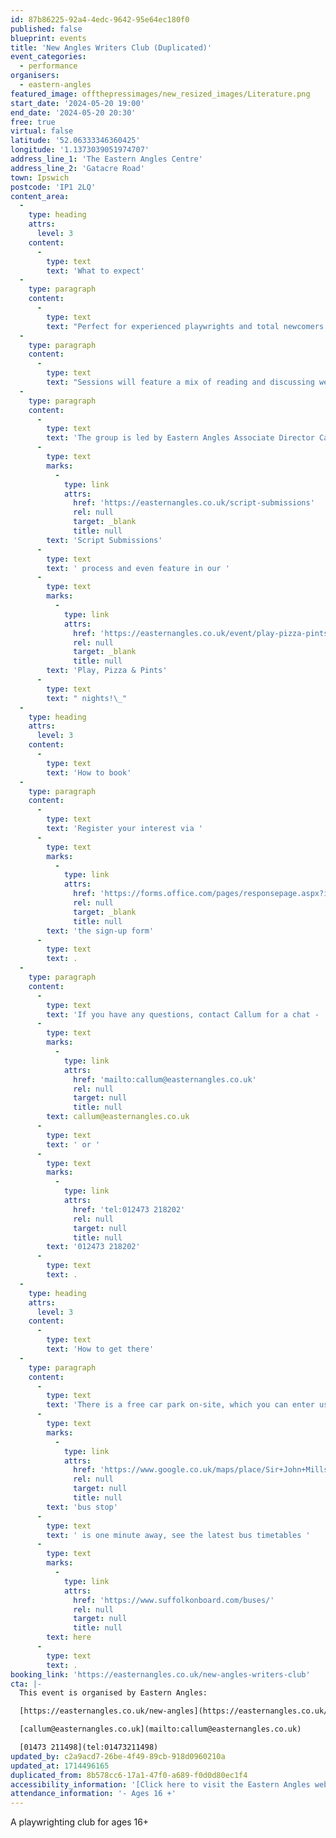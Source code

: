 ```yaml
---
id: 87b86225-92a4-4edc-9642-95e64ec180f0
published: false
blueprint: events
title: 'New Angles Writers Club (Duplicated)'
event_categories:
  - performance
organisers:
  - eastern-angles
featured_image: offthepressimages/new_resized_images/Literature.png
start_date: '2024-05-20 19:00'
end_date: '2024-05-20 20:30'
free: true
virtual: false
latitude: '52.06333346360425'
longitude: '1.1373039051974707'
address_line_1: 'The Eastern Angles Centre'
address_line_2: 'Gatacre Road'
town: Ipswich
postcode: 'IP1 2LQ'
content_area:
  -
    type: heading
    attrs:
      level: 3
    content:
      -
        type: text
        text: 'What to expect'
  -
    type: paragraph
    content:
      -
        type: text
        text: "Perfect for experienced playwrights and total newcomers alike, New Angles Writers club is a great opportunity to flex your creative muscles and develop your voice as a writer.\_"
  -
    type: paragraph
    content:
      -
        type: text
        text: "Sessions will feature a mix of reading and discussing well-known plays, sharing your own work and participating in creative exercises designed to fire your imagination and develop your craft.\_"
  -
    type: paragraph
    content:
      -
        type: text
        text: 'The group is led by Eastern Angles Associate Director Callum Berridge. There is the potential that successfully developed scripts could be submitted to our '
      -
        type: text
        marks:
          -
            type: link
            attrs:
              href: 'https://easternangles.co.uk/script-submissions'
              rel: null
              target: _blank
              title: null
        text: 'Script Submissions'
      -
        type: text
        text: ' process and even feature in our '
      -
        type: text
        marks:
          -
            type: link
            attrs:
              href: 'https://easternangles.co.uk/event/play-pizza-pints'
              rel: null
              target: _blank
              title: null
        text: 'Play, Pizza & Pints'
      -
        type: text
        text: " nights!\_"
  -
    type: heading
    attrs:
      level: 3
    content:
      -
        type: text
        text: 'How to book'
  -
    type: paragraph
    content:
      -
        type: text
        text: 'Register your interest via '
      -
        type: text
        marks:
          -
            type: link
            attrs:
              href: 'https://forms.office.com/pages/responsepage.aspx?id=9PbrrtO0D024Wz6mYbMuWRX9ujYaF1lBuVF7q72mUAVUMlBGU1BQSFlWWjYxSDExWlRZVjVRTEpRSy4u'
              rel: null
              target: _blank
              title: null
        text: 'the sign-up form'
      -
        type: text
        text: .
  -
    type: paragraph
    content:
      -
        type: text
        text: 'If you have any questions, contact Callum for a chat - '
      -
        type: text
        marks:
          -
            type: link
            attrs:
              href: 'mailto:callum@easternangles.co.uk'
              rel: null
              target: null
              title: null
        text: callum@easternangles.co.uk
      -
        type: text
        text: ' or '
      -
        type: text
        marks:
          -
            type: link
            attrs:
              href: 'tel:012473 218202'
              rel: null
              target: null
              title: null
        text: '012473 218202'
      -
        type: text
        text: .
  -
    type: heading
    attrs:
      level: 3
    content:
      -
        type: text
        text: 'How to get there'
  -
    type: paragraph
    content:
      -
        type: text
        text: 'There is a free car park on-site, which you can enter using the large blue gates located on the right-hand side of Gatacre Road. Other car parks nearby which are pay and display include: South Street Car Park (10 min walk to theatre), Portman Road Car Park (16 min walk to theatre). The closest '
      -
        type: text
        marks:
          -
            type: link
            attrs:
              href: 'https://www.google.co.uk/maps/place/Sir+John+Mills+Theatre/@52.0631843,1.1376062,19.75z/data=!4m12!1m6!3m5!1s0x47d9a1b5f34a8ddd:0xe05bc781d84ef4dd!2sEastern+Angles+Centre!8m2!3d52.0631422!4d1.13732!3m4!1s0x47d9a1b5f9a67d49:0x8856208cee78829a!8m2!3d52.063236!4d1.137275'
              rel: null
              target: null
              title: null
        text: 'bus stop'
      -
        type: text
        text: ' is one minute away, see the latest bus timetables '
      -
        type: text
        marks:
          -
            type: link
            attrs:
              href: 'https://www.suffolkonboard.com/buses/'
              rel: null
              target: null
              title: null
        text: here
      -
        type: text
        text: .
booking_link: 'https://easternangles.co.uk/new-angles-writers-club'
cta: |-
  This event is organised by Eastern Angles:

  [https://easternangles.co.uk/new-angles](https://easternangles.co.uk/new-angles) 

  [callum@easternangles.co.uk](mailto:callum@easternangles.co.uk)

  [01473 211498](tel:01473211498)
updated_by: c2a9acd7-26be-4f49-89cb-918d0960210a
updated_at: 1714496165
duplicated_from: 8b578cc6-17a1-47f0-a689-f0d0d80ec1f4
accessibility_information: '[Click here to visit the Eastern Angles website for access information](https://easternangles.co.uk/faqs#:~:text=The%20front%20door%20of%20the,steps%20to%20reach%20the%20theatre.)'
attendance_information: '- Ages 16 +'
---
```

A playwrighting club for ages 16+